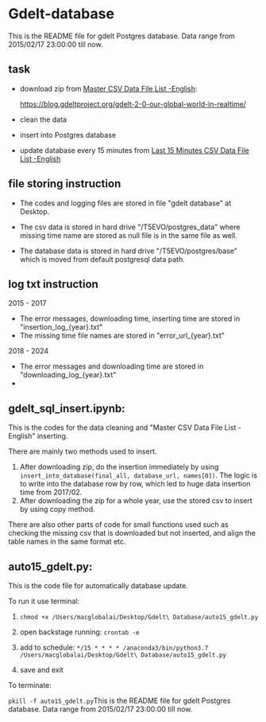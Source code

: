 # Gdelt-database

This is the README file for gdelt Postgres database. Data range from 2015/02/17 23:00:00 till now.

## task

* download zip from [Master CSV Data File List -English](http://data.gdeltproject.org/gdeltv2/masterfilelist.txt):  

  https://blog.gdeltproject.org/gdelt-2-0-our-global-world-in-realtime/

* clean the data 

* insert into Postgres database

* update database every 15 minutes from [Last 15 Minutes CSV Data File List -English](http://data.gdeltproject.org/gdeltv2/lastupdate.txt)

## file storing instruction

* The codes and logging files are stored in file "gdelt database" at Desktop.

* The csv data is stored in hard drive "/T5EVO/postgres_data" where missing time name are stored as null file is in the same file as well.
* The database data is stored in hard drive "/T5EVO/postgres/base" which is moved from default postgresql data path. 

## log txt instruction

2015 - 2017

* The error messages, downloading time, inserting time are stored in "insertion_log_{year}.txt"
* The missing time file names are stored in "error_url_{year}.txt"

2018 - 2024

* The error messages and downloading time are stored in "downloading_log_{year}.txt"
* 

## gdelt_sql_insert.ipynb:

This is the codes for the data cleaning and "Master CSV Data File List -English" inserting. 

There are mainly two methods used to insert. 

1. After downloading zip, do the insertion immediately by using  `insert_into_database(final_all, database_url, names[0])`. The logic is to write into the database row by row, which led to huge data insertion time from 2017/02. 
2. After downloading the zip for a whole year, use the stored csv to insert by using copy method. 

There are also other parts of code for small functions used such as checking the missing csv that is downloaded but not inserted, and align the table names in the same format etc.

## auto15_gdelt.py:

This is the code file for automatically database update.

To run it use terminal:

1.  `chmod +x /Users/macglobalai/Desktop/Gdelt\ Database/auto15_gdelt.py`

2.  open backstage running: `crontab -e`

3.  add to schedule: `*/15 * * * * /anaconda3/bin/python3.7 /Users/macglobalai/Desktop/Gdelt\ Database/auto15_gdelt.py`

4.  save and exit

To terminate: 

`pkill -f auto15_gdelt.py`This is the README file for gdelt Postgres database. Data range from 2015/02/17 23:00:00 till now.
